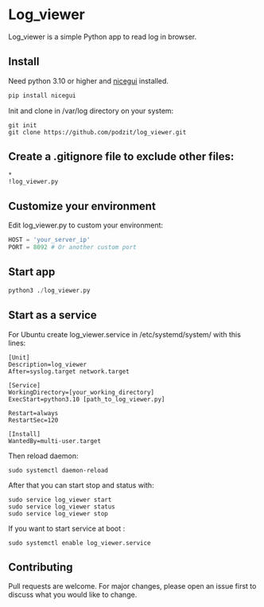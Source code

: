 # Log_viewer

Log_viewer is a simple Python app to read log in browser.

## Install

Need python 3.10 or higher and [nicegui](https://nicegui.io/) installed.

```bash
pip install nicegui
```

Init and clone in /var/log directory on your system:
```shell
git init
git clone https://github.com/podzit/log_viewer.git
```
## Create a .gitignore file to exclude other files:

```shell
*
!log_viewer.py
```

## Customize your environment
Edit log_viewer.py to custom your environment:
```python
HOST = 'your_server_ip'
PORT = 8092 # Or another custom port
```

## Start app


```python
python3 ./log_viewer.py
```

## Start as a service

For Ubuntu create log_viewer.service in /etc/systemd/system/ with this lines:

```shell
[Unit]
Description=log_viewer
After=syslog.target network.target

[Service]
WorkingDirectory=[your_working_directory]
ExecStart=python3.10 [path_to_log_viewer.py]

Restart=always
RestartSec=120

[Install]
WantedBy=multi-user.target
```

Then reload daemon:

```shell
sudo systemctl daemon-reload
```

After that you can start stop and status with:
```shell
sudo service log_viewer start
sudo service log_viewer status
sudo service log_viewer stop
```

If you want to start service at boot :

```shell
sudo systemctl enable log_viewer.service
```

## Contributing

Pull requests are welcome. For major changes, please open an issue first
to discuss what you would like to change.
